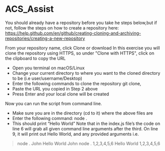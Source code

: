 # ACS_Assist

You should already have a repository before you take he steps below,but if not, follow the steps on how to create a repository here:
https://help.github.com/en/github/creating-cloning-and-archiving-repositories/creating-a-new-repository

From your repository name, click Clone or download
In this exercise you will clone the repository using HTTPS, so under "Clone with HTTPS", click on the clipboard to copy the URL

- Open you terminal on macOS/Linux
- Change your current directory to where you want to the cloned directory to be (i.e user/username/Desktop)
- Enter the following commands to clone the repository git clone,
- Paste the URL you copied in Step 2 above 
- Press Enter and your local clone will be created

Now you can run the script from command line.
- Make sure you are in the directory (cd to it) where the above files are
- Enter the following command: node .
- This should print “Hello World”
Note that in the index.js file’s the code on line 6 will grab all given command line arguments after the third. On line 9, it will print out Hello World, and any provided arguments
i.e. 

>node . John
Hello World John
>node . 1,2,3,4,5,6
Hello World 1,2,3,4,5,6